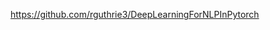 

<!--
 * @version:
 * @Author:  StevenJokess https://github.com/StevenJokess
 * @Date: 2020-10-22 01:59:14
 * @LastEditors:  StevenJokess https://github.com/StevenJokess
 * @LastEditTime: 2020-10-22 01:59:17
 * @Description:
 * @TODO::
 * @Reference:
-->
https://github.com/rguthrie3/DeepLearningForNLPInPytorch
